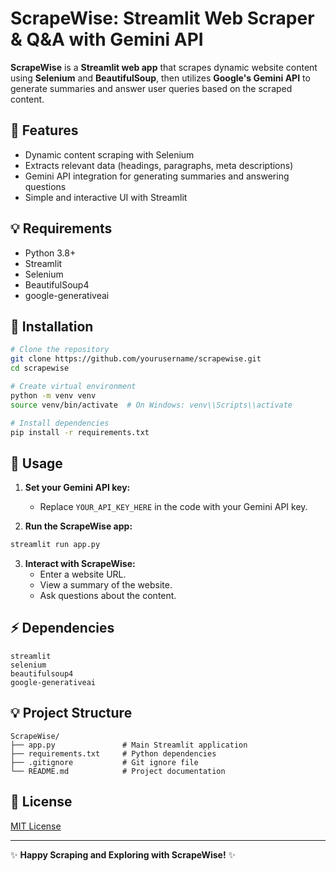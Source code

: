 # ScrapeWise: Streamlit Web Scraper & Q&A with Gemini API

**ScrapeWise** is a **Streamlit web app** that scrapes dynamic website content using **Selenium** and **BeautifulSoup**, then utilizes **Google's Gemini API** to generate summaries and answer user queries based on the scraped content.

## 🚀 Features
- Dynamic content scraping with Selenium
- Extracts relevant data (headings, paragraphs, meta descriptions)
- Gemini API integration for generating summaries and answering questions
- Simple and interactive UI with Streamlit

## 💡 Requirements
- Python 3.8+
- Streamlit
- Selenium
- BeautifulSoup4
- google-generativeai

## 🔧 Installation
```bash
# Clone the repository
git clone https://github.com/yourusername/scrapewise.git
cd scrapewise

# Create virtual environment
python -m venv venv
source venv/bin/activate  # On Windows: venv\\Scripts\\activate

# Install dependencies
pip install -r requirements.txt
```

## 📝 Usage
1. **Set your Gemini API key:**
   - Replace `YOUR_API_KEY_HERE` in the code with your Gemini API key.

2. **Run the ScrapeWise app:**
```bash
streamlit run app.py
```

3. **Interact with ScrapeWise:**
   - Enter a website URL.
   - View a summary of the website.
   - Ask questions about the content.

## ⚡ Dependencies
```plaintext
streamlit
selenium
beautifulsoup4
google-generativeai
```

## 💡 Project Structure
```
ScrapeWise/
├── app.py               # Main Streamlit application
├── requirements.txt     # Python dependencies
├── .gitignore           # Git ignore file
└── README.md            # Project documentation
```

## 📄 License
[MIT License](LICENSE)

---

✨ **Happy Scraping and Exploring with ScrapeWise!** ✨
